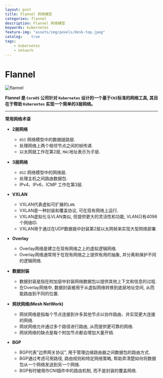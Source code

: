 ```yaml
---
layout: post
title: Flannel 网络模型
categories: flannel
description: Flannel 网络模型
keywords: kubernetes
feature-img: "assets/img/pexels/desk-top.jpeg"
catalog:    true
tags:
    - kubernetes
    - network
---
```


# Flannel

![flannel][1]


**Flannel 是 `CoreOS` 公司针对 `Kubernetes` 设计的一个基于`CNI`标准的网络工具, 其目在于帮助 `Kuberentes` 实现一个简单的3层网络。**

- - -

**常用网络术语**

* **2层网络**

  * `OSI` 网络模型中的数据链路层.
  * 处理网络上两个相邻节点之间的帧传递.
  * 以太网就工作在第2层, `MAC`地址表示为子层.


* **3层网络**

  * `OSI` 网络模型中的网络层.
  * 处理主机之间路由数据包.
  * IPv4、IPv6、ICMP 工作在第3层.


* **VXLAN**

  * VXLAN代表虚拟可扩展的`LAN`.
  * VXLAN是一种封装和覆盖协议, 可在现有网络上运行. 
  * VXLAN虚拟化与VLAN类似, 但提供更大的灵活性和功能, VLAN只有4096个网络ID.
  * VXLAN用于通过在UDP数据报中封装第2层以太网帧来实现大型网络部署.

* **Overlay**

  * Overlay网络是建立在现有网络之上的虚拟逻辑网络.
  * Overlay网络通常用于在现有网络之上提供有用的抽象, 并分离和保护不同的逻辑网络.

* **数据封装**

  * 数据封装是指在附加层中封装网络数据包以提供其他上下文和信息的过程.
  * 在Overlay网络中, 数据封装被用于从虚拟网络转换到底层地址空间, 从而能路由到不同的位置. 


* **网状网络(Mesh NetWork)**

  * 网状网络是指每个节点连接到许多其他节点以协作路由、并实现更大连接的网络.
  * 网状网络允许通过多个路径进行路由, 从而提供更可靠的网络.
  * 网状网络的缺点是每个附加节点都会增加大量开销.


* **BGP**

  * BGP代表"边界网关协议", 用于管理边缘路由器之间数据包的路由方式.
  * BGP通过考虑可用路径, 路由规则和特定网络策略, 帮助弄清楚如何将数据包从一个网络发送到另一个网络. 
  * BGP有时被用作CNI插件中的路由机制, 而不是封装的覆盖网络.














  [1]: http://jicki.me/img/posts/flannel/flannel-logo.png
